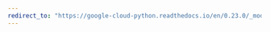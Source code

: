 ```yaml
---
redirect_to: "https://google-cloud-python.readthedocs.io/en/0.23.0/_modules/google/cloud/language/api_responses.html"
---
```

